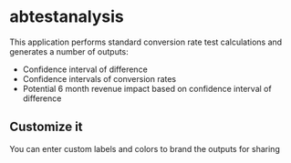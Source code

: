 # abtestanalysis
This application performs standard conversion rate test calculations and generates a number of outputs:
- Confidence interval of difference
- Confidence intervals of conversion rates
- Potential 6 month revenue impact based on confidence interval of difference

## Customize it
You can enter custom labels and colors to brand the outputs for sharing
